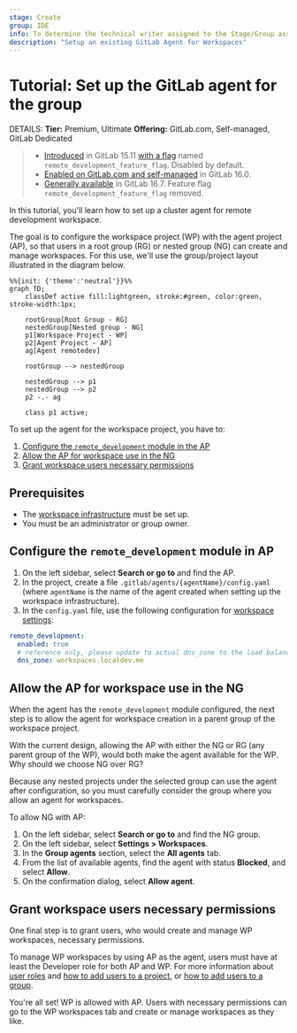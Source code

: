 ```yaml
---
stage: Create
group: IDE
info: To determine the technical writer assigned to the Stage/Group associated with this page, see https://handbook.gitlab.com/handbook/product/ux/technical-writing/#assignments
description: "Setup an existing GitLab Agent for Workspaces"
---
```


# Tutorial: Set up the GitLab agent for the group

DETAILS:
**Tier:** Premium, Ultimate
**Offering:** GitLab.com, Self-managed, GitLab Dedicated

> - [Introduced](https://gitlab.com/gitlab-org/gitlab/-/merge_requests/112397) in GitLab 15.11 [with a flag](../../administration/feature_flags.md) named `remote_development_feature_flag`. Disabled by default.
> - [Enabled on GitLab.com and self-managed](https://gitlab.com/gitlab-org/gitlab/-/issues/391543) in GitLab 16.0.
> - [Generally available](https://gitlab.com/gitlab-org/gitlab/-/merge_requests/136744) in GitLab 16.7. Feature flag `remote_development_feature_flag` removed.

In this tutorial, you'll learn how to set up a cluster agent for remote development workspace.

The goal is to configure the workspace project (WP) with the agent project (AP), so that users in a root group (RG) or nested group (NG) can create and manage workspaces.
For this use, we'll use the group/project layout illustrated in the diagram below.

```mermaid
%%{init: {'theme':'neutral'}}%%
graph TD;
    classDef active fill:lightgreen, stroke:#green, color:green, stroke-width:1px;

    rootGroup[Root Group - RG]
    nestedGroup[Nested group - NG]
    p1[Workspace Project - WP]
    p2[Agent Project - AP]
    ag[Agent remotedev]

    rootGroup --> nestedGroup

    nestedGroup --> p1
    nestedGroup --> p2
    p2 -.- ag

    class p1 active;
```

To set up the agent for the workspace project, you have to:

1. [Configure the `remote_development` module in the AP](#configure-the-remote_development-module-in-ap)
1. [Allow the AP for workspace use in the NG](#allow-the-ap-for-workspace-use-in-the-ng)
1. [Grant workspace users necessary permissions](#grant-workspace-users-necessary-permissions)

## Prerequisites

- The [workspace infrastructure](configuration.md#set-up-workspace-infrastructure) must be set up.
- You must be an administrator or group owner.

## Configure the `remote_development` module in AP

1. On the left sidebar, select **Search or go to** and find the AP.
1. In the project, create a file `.gitlab/agents/{agentName}/config.yaml` (where `agentName` is the name of the agent created when setting up the workspace infrastructure).
1. In the `config.yaml` file, use the following configuration for [workspace settings](gitlab_agent_configuration.md#workspace-settings):

```yaml
remote_development:
  enabled: true
  # reference only, please update to actual dns_zone to the load balancer exposed by the Ingress controller.
  dns_zone: workspaces.localdev.me
```

## Allow the AP for workspace use in the NG

When the agent has the `remote_development` module configured, the next step is to allow the agent for workspace creation in a parent group of the workspace project.

With the current design, allowing the AP with either the NG or RG (any parent group of the WP), would both make the agent available for the WP. Why should we choose NG over RG?

Because any nested projects under the selected group can use the agent after configuration, so you must carefully consider the group where you allow an agent for workspaces.

To allow NG with AP:

1. On the left sidebar, select **Search or go to** and find the NG group.
1. On the left sidebar, select **Settings > Workspaces**.
1. In the **Group agents** section, select the **All agents** tab.
1. From the list of available agents, find the agent with status **Blocked**, and select **Allow**.
1. On the confirmation dialog, select **Allow agent**.

## Grant workspace users necessary permissions

One final step is to grant users, who would create and manage WP workspaces, necessary permissions.

To manage WP workspaces by using AP as the agent, users must have at least the Developer role for both AP and WP. For more information about [user roles](../permissions.md) and [how to add users to a project](../project/members/index.md#add-users-to-a-project), or [how to add users to a group](../group/index.md#add-users-to-a-group).

You're all set! WP is allowed with AP. Users with necessary permissions can go to the WP workspaces tab and create or manage workspaces as they like.
